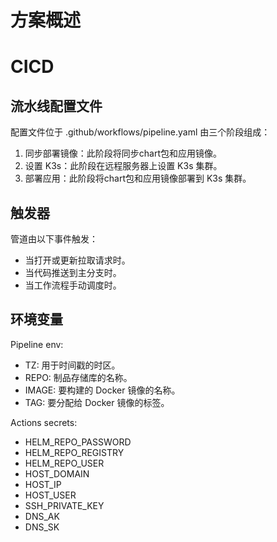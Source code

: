 # 方案概述


# CICD

## 流水线配置文件 
配置文件位于 .github/workflows/pipeline.yaml 由三个阶段组成：

1. 同步部署镜像：此阶段将同步chart包和应用镜像。
3. 设置 K3s：此阶段在远程服务器上设置 K3s 集群。
4. 部署应用：此阶段将chart包和应用镜像部署到 K3s 集群。

## 触发器

管道由以下事件触发：

- 当打开或更新拉取请求时。
- 当代码推送到主分支时。
- 当工作流程手动调度时。

## 环境变量

Pipeline env:

- TZ: 用于时间戳的时区。
- REPO: 制品存储库的名称。
- IMAGE: 要构建的 Docker 镜像的名称。
- TAG: 要分配给 Docker 镜像的标签。

Actions secrets:

- HELM_REPO_PASSWORD
- HELM_REPO_REGISTRY
- HELM_REPO_USER
- HOST_DOMAIN
- HOST_IP
- HOST_USER
- SSH_PRIVATE_KEY
- DNS_AK
- DNS_SK
